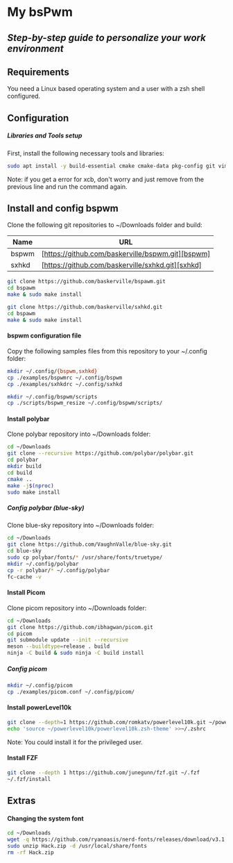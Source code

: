 # My bsPwm

## _Step-by-step guide to personalize your work environment_

## Requirements

You need a Linux based operating system and a user with a zsh shell configured.

## Configuration

##### Libraries and Tools setup

First, install the following necessary tools and libraries:

```sh
sudo apt install -y build-essential cmake cmake-data pkg-config git vim kitty bat lsd python3-sphinx python3-xcbgen xcb libxcb-util0-dev libxcb-ewmh-dev libxcb-randr0-dev libxcb-icccm4-dev libxcb-keysyms1-dev libxcb-xinerama0-dev libasound2-dev libxcb-xtest0-dev libxcb-shape0-dev libxinerama1 libxinerama-dev libcairo2-dev libxcb1-dev libxcb-composite0-dev xcb-proto libxcb-image0-dev libxcb-xkb-dev libxcb-xrm-dev libxcb-cursor-dev libpulse-dev libjsoncpp-dev libmpdclient-dev libuv1-dev libnl-genl-3-dev meson libxext-dev libxcb-damage0-dev libxcb-xfixes0-dev libxcb-render-util0-dev libxcb-render0-dev libxcb-present-dev libpixman-1-dev libdbus-1-dev libconfig-dev libgl1-mesa-dev libpcre3 libpcre3-dev libevdev-dev uthash-dev libx11-xcb-dev libxcb-glx0-dev libev-dev rofi feh imagemagick shred scrub
```

Note: if you get a error for xcb, don't worry and just remove from the previous line and run the command again.

## Install and config bspwm

Clone the following git repositories to ~/Downloads folder and build:

| Name  | URL                                               |
| ----- | ------------------------------------------------- |
| bspwm | [https://github.com/baskerville/bspwm.git][bspwm] |
| sxhkd | [https://github.com/baskerville/sxhkd.git][sxhkd] |

```sh
git clone https://github.com/baskerville/bspawm.git
cd bspawm
make & sudo make install
```

```sh
git clone https://github.com/baskerville/sxhkd.git
cd bspawm
make & sudo make install
```

#### bspwm configuration file

Copy the following samples files from this repository to your ~/.config folder:

```sh
mkdir ~/.config/{bspwm,sxhkd}
cp ./examples/bspwmrc ~/.config/bspwm
cp ./examples/sxhkdrc ~/.config/sxhkd

mkdir ~/.config/bspwm/scripts
cp ./scripts/bspwm_resize ~/.config/bspwm/scripts/
```

#### Install polybar

Clone polybar repository into ~/Downloads folder:

```sh
cd ~/Downloads
git clone --recursive https://github.com/polybar/polybar.git
cd polybar
mkdir build
cd build
cmake ..
make -j$(nproc)
sudo make install
```

##### Config polybar (blue-sky)

Clone blue-sky repository into ~/Downloads folder:

```sh
cd ~/Downloads
git clone https://github.com/VaughnValle/blue-sky.git
cd blue-sky
sudo cp polybar/fonts/* /usr/share/fonts/truetype/
mkdir ~/.config/polybar
cp -r polybar/* ~/.config/polybar
fc-cache -v
```

#### Install Picom

Clone picom repository into ~/Downloads folder:

```sh
cd ~/Downloads
git clone https://github.com/ibhagwan/picom.git
cd picom
git submodule update --init --recursive
meson --buildtype=release . build
ninja -C build & sudo ninja -C build install
```

##### Config picom

```sh
mkdir ~/.config/picom
cp ./examples/picom.conf ~/.config/picom/
```

#### Install powerLevel10k

```sh
git clone --depth=1 https://github.com/romkatv/powerlevel10k.git ~/powerlevel10k
echo 'source ~/powerlevel10k/powerlevel10k.zsh-theme' >>~/.zshrc
```

Note: You could install it for the privileged user.

#### Install FZF

```sh
git clone --depth 1 https://github.com/junegunn/fzf.git ~/.fzf
~/.fzf/install
```

## Extras

#### Changing the system font

```sh
cd ~/Downloads
wget -q https://github.com/ryanoasis/nerd-fonts/releases/download/v3.1.1/Hack.zip
sudo unzip Hack.zip -d /usr/local/share/fonts
rm -rf Hack.zip
```

[//]: # "These are reference links used in the body of this note and get stripped out when the markdown processor does its job. There is no need to format nicely because it shouldn't be seen. Thanks SO - http://stackoverflow.com/questions/4823468/store-comments-in-markdown-syntax"
[git-repo-url]: https://github.com/lcontrerasv/mybspwm.git
[baskerville]: https://github.com/baskerville
[bspwm]: https://github.com/baskerville/bspwm.git
[sxhkd]: https://github.com/baskerville/sxhkd.git
[pbar]: https://github.com/polybar/polybar.git
[blsky]: https://github.com/VaughnValle/blue-sky.git
